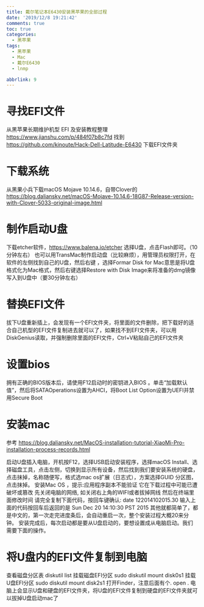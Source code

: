 ```yaml
---
title: 戴尔笔记本E6430安装黑苹果的全部过程
date: '2019/12/8 19:21:42'
comments: true
toc: true
categories:
  - 黑苹果
tags:
  - 黑苹果
  - Mac
  - 戴尔E6430
  - lnmp

abbrlink: 9
---
```

   # 寻找EFI文件
   从黑苹果长期维护机型 EFI 及安装教程整理
        https://www.jianshu.com/p/484f07b8c7fd
        找到  https://github.com/kinoute/Hack-Dell-Latitude-E6430 下载EFI文件夹
		<!-- more -->
   # 下载系统
从黑果小兵下载macOS Mojave 10.14.6，自带Clover的
https://blog.daliansky.net/macOS-Mojave-10.14.6-18G87-Release-version-with-Clover-5033-original-image.html
   # 制作启动U盘
下载etcher软件，https://www.balena.io/etcher 选择U盘，点击Flash即可。（10分钟左右）
      也可以用TransMac制作启动盘（比较麻烦），用管理员权限打开，在软件的左侧找到自己的U盘，然后右键 ，选择Formar Disk for Mac意思是将U盘格式化为Mac格式，然后右键选择Restore with Disk Image来将准备的dmg镜像写入到U盘中（要30分钟左右）

# 替换EFI文件  
​    拔下U盘重新插上，会发现有一个EFI文件夹，将里面的文件删除，把下载好的适合自己机型的EFI文件复制进去就可以了，如果找不到EFI文件夹，可以用DiskGenius读取，并强制删除里面的EFI文件，Ctrl+V粘贴自己的EFI文件夹  

   # 设置bios

   拥有正确的BIOS版本后，请使用F12启动时的密钥进入BIOS 。单击“加载默认值”，然后将SATAOperations设置为AHCI，将Boot List Option设置为UEFI并禁用Secure Boot
        
   # 安装mac
   参考 https://blog.daliansky.net/MacOS-installation-tutorial-XiaoMi-Pro-installation-process-records.html

启动U盘插入电脑，开机按F12，选择USB启动安装程序，选择macOS Install、选择磁盘工具，点击左侧，切换到显示所有设备，然后找到我们要安装系统的硬盘，点击抹掉，名称随便写，格式选mac os扩展（日志式），方案选择GUID 分区图，点击抹掉。
安装Mac OS ，提示:应用程序副本不能验证 它在下载过程中可能已遭破坏或篡改
先关闭电脑的网络, 如关闭右上角的WIFI或者拔掉网线 然后在终端里面修改时间
请完全复制下面代码，按回车键确认:
date 122014102015.30
输入上面的代码按回车后返回的是 Sun Dec 20 14:10:30 PST 2015
其他就都简单了，都是中文的，第一次走完进度条后，会自动重启一次，整个安装过程大概20来分钟。
安装完成后，每次启动都是要从U盘启动的，要想设置成从电脑启动。我们需要下面的操作。
# 将U盘内的EFI文件复制到电脑
查看磁盘分区表 
diskutil list
挂载磁盘EFI分区
sudo diskutil mount disk0s1
挂载U盘EFI分区
sudo diskutil mount disk2s1
打开Finder，注意后面有个.
open .
电脑上会显示U盘和硬盘的EFI文件夹，将U盘的EFI文件复制到硬盘的EFI文件夹就可以拔掉U盘启动mac了



